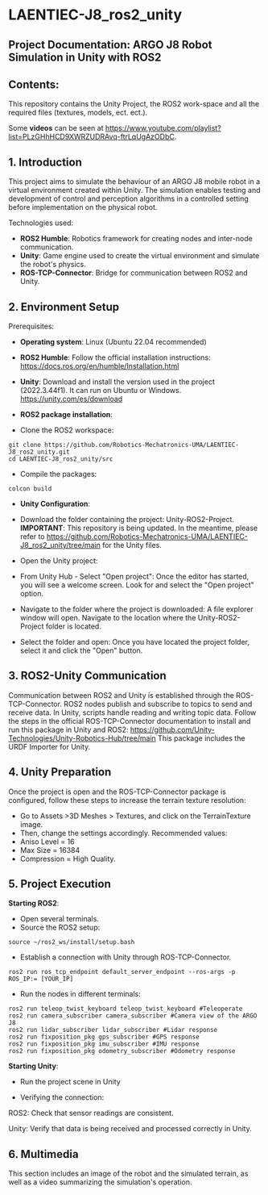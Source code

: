 # LAENTIEC-J8_ros2_unity
## Project Documentation: ARGO J8 Robot Simulation in Unity with ROS2
 
## Contents:
This repository contains the Unity Project, the ROS2 work-space and all the required files (textures, models, ect. ect.).

Some **videos** can be seen at https://www.youtube.com/playlist?list=PLzGHhHCD9XWRZUDRAvq-ftrLqUgAzODbC. 

## 1. Introduction
This project aims to simulate the behaviour of an ARGO J8 mobile robot in a virtual environment created within Unity. The simulation enables testing and development of control and perception algorithms in a controlled setting before implementation on the physical robot.

Technologies used:

* **ROS2 Humble**: Robotics framework for creating nodes and inter-node communication.
* **Unity**: Game engine used to create the virtual environment and simulate the robot's physics.
* **ROS-TCP-Connector**: Bridge for communication between ROS2 and Unity.

## 2. Environment Setup
Prerequisites:
* **Operating system**: Linux (Ubuntu 22.04 recommended)
* **ROS2 Humble**: Follow the official installation instructions: https://docs.ros.org/en/humble/Installation.html
* **Unity**: Download and install the version used in the project (2022.3.44f1). It can run on Ubuntu or Windows. https://unity.com/es/download
* **ROS2 package installation**:

 * Clone the ROS2 workspace:

```
git clone https://github.com/Robotics-Mechatronics-UMA/LAENTIEC-J8_ros2_unity.git
cd LAENTIEC-J8_ros2_unity/src 
```
 * Compile the packages:
```
colcon build
```
* **Unity Configuration**:
* Download the folder containing the project: Unity-ROS2-Project. **IMPORTANT**: This repository is being updated. In the meantime, please refer to https://github.com/Robotics-Mechatronics-UMA/LAENTIEC-J8_ros2_unity/tree/main for the Unity files.

* Open the Unity project:
 * From Unity Hub - Select "Open project": Once the editor has started, you will see a welcome screen. Look for and select the "Open project" option.
 * Navigate to the folder where the project is downloaded: A file explorer window will open. Navigate to the location where the Unity-ROS2-Project folder is located.
 * Select the folder and open: Once you have located the project folder, select it and click the "Open" button.

## 3. ROS2-Unity Communication
Communication between ROS2 and Unity is established through the ROS-TCP-Connector. ROS2 nodes publish and subscribe to topics to send and receive data. In Unity, scripts handle reading and writing topic data. Follow the steps in the official ROS-TCP-Connector documentation to install and run this package in Unity and ROS2: https://github.com/Unity-Technologies/Unity-Robotics-Hub/tree/main This package includes the URDF Importer for Unity.  

## 4. Unity Preparation
Once the project is open and the ROS-TCP-Connector package is configured, follow these steps to increase the terrain texture resolution:

* Go to Assets >3D Meshes > Textures, and click on the TerrainTexture image.
* Then, change the settings accordingly. Recommended values:
 * Aniso Level = 16
 * Max Size = 16384
 * Compression = High Quality.

## 5. Project Execution
**Starting ROS2**:
* Open several terminals.
* Source the ROS2 setup:
```
source ~/ros2_ws/install/setup.bash
```
* Establish a connection with Unity through ROS-TCP-Connector.
```
ros2 run ros_tcp_endpoint default_server_endpoint --ros-args -p ROS_IP:= [YOUR_IP]
```
* Run the nodes in different terminals:
```
ros2 run teleop_twist_keyboard teleop_twist_keyboard #Teleoperate
ros2 run camera_subscriber camera_subscriber #Camera view of the ARGO J8
ros2 run lidar_subscriber lidar_subscriber #Lidar response
ros2 run fixposition_pkg gps_subscriber #GPS response
ros2 run fixposition_pkg imu_subscriber #IMU response
ros2 run fixposition_pkg odometry_subscriber #Odometry response
```
**Starting Unity**:

* Run the project scene in Unity

* Verifying the connection:

ROS2: Check that sensor readings are consistent.

Unity: Verify that data is being received and processed correctly in Unity.

## 6. Multimedia
This section includes an image of the robot and the simulated terrain, as well as a video summarizing the simulation's operation.
